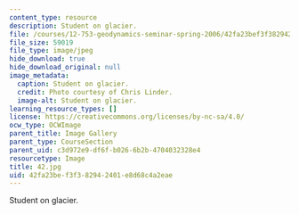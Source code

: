 ```yaml
---
content_type: resource
description: Student on glacier.
file: /courses/12-753-geodynamics-seminar-spring-2006/42fa23bef3f382942401e8d68c4a2eae_42.jpg
file_size: 59019
file_type: image/jpeg
hide_download: true
hide_download_original: null
image_metadata:
  caption: Student on glacier.
  credit: Photo courtesy of Chris Linder.
  image-alt: Student on glacier.
learning_resource_types: []
license: https://creativecommons.org/licenses/by-nc-sa/4.0/
ocw_type: OCWImage
parent_title: Image Gallery
parent_type: CourseSection
parent_uid: c3d972e9-df6f-b026-6b2b-4704032328e4
resourcetype: Image
title: 42.jpg
uid: 42fa23be-f3f3-8294-2401-e8d68c4a2eae
---
```

Student on glacier.